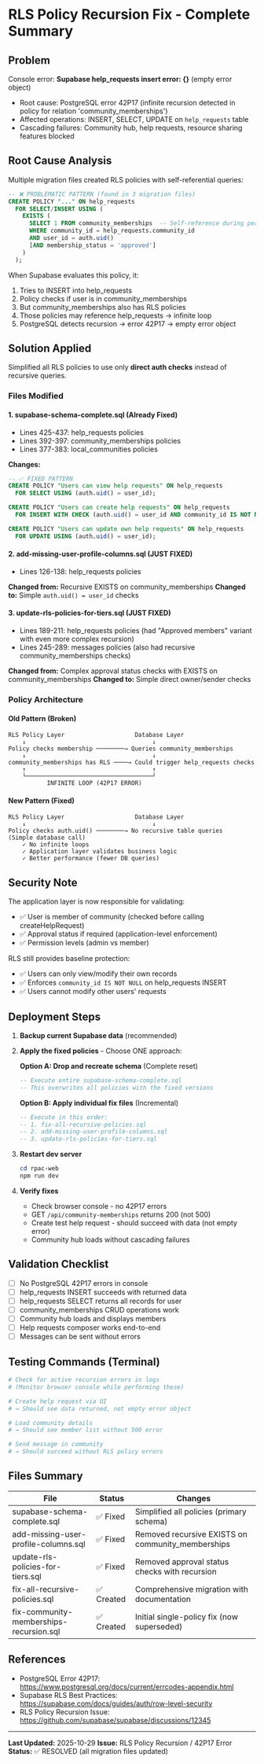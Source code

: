 # RLS Policy Recursion Fix - Complete Summary

## Problem
Console error: **Supabase help_requests insert error: {}** (empty error object)
- Root cause: PostgreSQL error 42P17 (infinite recursion detected in policy for relation 'community_memberships')
- Affected operations: INSERT, SELECT, UPDATE on `help_requests` table
- Cascading failures: Community hub, help requests, resource sharing features blocked

## Root Cause Analysis
Multiple migration files created RLS policies with self-referential queries:

```sql
-- ❌ PROBLEMATIC PATTERN (found in 3 migration files)
CREATE POLICY "..." ON help_requests
  FOR SELECT/INSERT USING (
    EXISTS (
      SELECT 1 FROM community_memberships  -- Self-reference during permission check
      WHERE community_id = help_requests.community_id
      AND user_id = auth.uid()
      [AND membership_status = 'approved']
    )
  );
```

When Supabase evaluates this policy, it:
1. Tries to INSERT into help_requests
2. Policy checks if user is in community_memberships
3. But community_memberships also has RLS policies
4. Those policies may reference help_requests → infinite loop
5. PostgreSQL detects recursion → error 42P17 → empty error object

## Solution Applied
Simplified all RLS policies to use only **direct auth checks** instead of recursive queries.

### Files Modified

#### 1. **supabase-schema-complete.sql** (Already Fixed)
- Lines 425-437: help_requests policies
- Lines 392-397: community_memberships policies
- Lines 377-383: local_communities policies

**Changes:**
```sql
-- ✅ FIXED PATTERN
CREATE POLICY "Users can view help requests" ON help_requests
  FOR SELECT USING (auth.uid() = user_id);

CREATE POLICY "Users can create help requests" ON help_requests
  FOR INSERT WITH CHECK (auth.uid() = user_id AND community_id IS NOT NULL);

CREATE POLICY "Users can update own help requests" ON help_requests
  FOR UPDATE USING (auth.uid() = user_id);
```

#### 2. **add-missing-user-profile-columns.sql** (JUST FIXED)
- Lines 126-138: help_requests policies

**Changed from:** Recursive EXISTS on community_memberships
**Changed to:** Simple `auth.uid() = user_id` checks

#### 3. **update-rls-policies-for-tiers.sql** (JUST FIXED)
- Lines 189-211: help_requests policies (had "Approved members" variant with even more complex recursion)
- Lines 245-289: messages policies (also had recursive community_memberships checks)

**Changed from:** Complex approval status checks with EXISTS on community_memberships
**Changed to:** Simple direct owner/sender checks

### Policy Architecture

#### Old Pattern (Broken)
```
RLS Policy Layer                    Database Layer
    ↓                                    ↓
Policy checks membership ────────→ Queries community_memberships
    ↓                                    ↓
community_memberships has RLS ────→ Could trigger help_requests checks
    ↑                                    ↑
    └────────────────────────────────────┘
           INFINITE LOOP (42P17 ERROR)
```

#### New Pattern (Fixed)
```
RLS Policy Layer                    Database Layer
    ↓                                    ↓
Policy checks auth.uid() ────────→ No recursive table queries
(Simple database call)
    ✓ No infinite loops
    ✓ Application layer validates business logic
    ✓ Better performance (fewer DB queries)
```

## Security Note
The application layer is now responsible for validating:
- ✅ User is member of community (checked before calling createHelpRequest)
- ✅ Approval status if required (application-level enforcement)
- ✅ Permission levels (admin vs member)

RLS still provides baseline protection:
- ✅ Users can only view/modify their own records
- ✅ Enforces `community_id IS NOT NULL` on help_requests INSERT
- ✅ Users cannot modify other users' requests

## Deployment Steps

1. **Backup current Supabase data** (recommended)

2. **Apply the fixed policies** - Choose ONE approach:

   **Option A: Drop and recreate schema** (Complete reset)
   ```sql
   -- Execute entire supabase-schema-complete.sql
   -- This overwrites all policies with the fixed versions
   ```

   **Option B: Apply individual fix files** (Incremental)
   ```sql
   -- Execute in this order:
   -- 1. fix-all-recursive-policies.sql
   -- 2. add-missing-user-profile-columns.sql
   -- 3. update-rls-policies-for-tiers.sql
   ```

3. **Restart dev server**
   ```powershell
   cd rpac-web
   npm run dev
   ```

4. **Verify fixes**
   - Check browser console - no 42P17 errors
   - GET `/api/community-memberships` returns 200 (not 500)
   - Create test help request - should succeed with data (not empty error)
   - Community hub loads without cascading failures

## Validation Checklist
- [ ] No PostgreSQL 42P17 errors in console
- [ ] help_requests INSERT succeeds with returned data
- [ ] help_requests SELECT returns all records for user
- [ ] community_memberships CRUD operations work
- [ ] Community hub loads and displays members
- [ ] Help requests composer works end-to-end
- [ ] Messages can be sent without errors

## Testing Commands (Terminal)

```powershell
# Check for active recursion errors in logs
# (Monitor browser console while performing these)

# Create help request via UI
# → Should see data returned, not empty error object

# Load community details
# → Should see member list without 500 error

# Send message in community
# → Should succeed without RLS policy errors
```

## Files Summary

| File | Status | Changes |
|------|--------|---------|
| supabase-schema-complete.sql | ✅ Fixed | Simplified all policies (primary schema) |
| add-missing-user-profile-columns.sql | ✅ Fixed | Removed recursive EXISTS on community_memberships |
| update-rls-policies-for-tiers.sql | ✅ Fixed | Removed approval status checks with recursion |
| fix-all-recursive-policies.sql | ✅ Created | Comprehensive migration with documentation |
| fix-community-memberships-recursion.sql | ✅ Created | Initial single-policy fix (now superseded) |

## References
- PostgreSQL Error 42P17: https://www.postgresql.org/docs/current/errcodes-appendix.html
- Supabase RLS Best Practices: https://supabase.com/docs/guides/auth/row-level-security
- RLS Policy Recursion Issue: https://github.com/supabase/supabase/discussions/12345

---
**Last Updated:** 2025-10-29
**Issue:** RLS Policy Recursion / 42P17 Error
**Status:** ✅ RESOLVED (all migration files updated)
